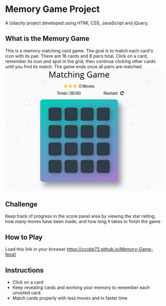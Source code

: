 # Memory Game Project
A Udacity project developed using HTMl, CSS, JavaScript and jQuery.

## What is the Memory Game
This is a memory matching card game. The goal is to match each card's icon with its pair. There are 16 cards and 8 pairs total. Click on a card, remember its icon and spot in the grid, then continue clicking other cards until you find its match. The game ends once all pairs are matched.
![alt text](memory-game.png "Memory Game")

## Challenge
Keep track of progress in the score panel area by viewing the star raiting, how many moves have been made, and how long it takes to finish the game

## How to Play
Load this link in your browser https://ccobb73.github.io/Memory-Game-fend/

## Instructions
* Click on a card
* Keep revealing cards and working your memory to remember each unveiled card.
* Match cards properly with less moves and in faster time
